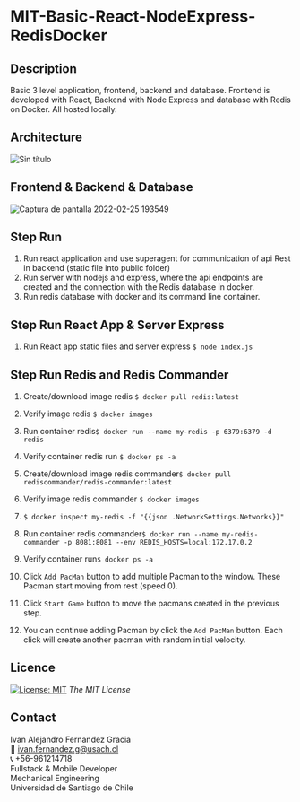 # MIT-Basic-React-NodeExpress-RedisDocker


<!-- DESCRIPTION -->
## Description
Basic 3 level application, frontend, backend and database. Frontend is developed with React, Backend with Node Express and database with Redis on Docker. All hosted locally.

<!-- Architecture -->
## Architecture
![Sin título](https://user-images.githubusercontent.com/48660555/155814033-e585d523-8675-4798-8d11-048e2709f0e4.png)

<!-- Frontend - Backend and Database -->
## Frontend & Backend & Database
![Captura de pantalla 2022-02-25 193549](https://user-images.githubusercontent.com/48660555/155814049-cec76e31-d464-48b0-a271-5e628a7f9d3b.png)


<!-- RUN -->
## Step Run 
1. Run react application and use superagent for communication of api Rest in backend (static file into public folder)
2. Run server with nodejs and express, where the api endpoints are created and the connection with the Redis database in docker.
3. Run redis database with docker and its command line container.

## Step Run React App & Server Express
1. Run React app static files and server express `$ node index.js`

## Step Run Redis and Redis Commander
1. Create/download image redis `$ docker pull redis:latest`
2. Verify image redis `$ docker images`
3. Run container redis`$ docker run --name my-redis -p 6379:6379 -d redis`
4. Verify container redis run `$ docker ps -a`
5. Create/download image redis commander`$ docker pull rediscommander/redis-commander:latest`
6. Verify image redis commander `$ docker images`
7. `$ docker inspect my-redis -f "{{json .NetworkSettings.Networks}}"`
8. Run container redis commander`$ docker run --name my-redis-commander -p 8081:8081 --env REDIS_HOSTS=local:172.17.0.2`
9. Verify container run`$ docker ps -a`





1. Click `Add PacMan` button to add multiple Pacman to the window. These Pacman start moving from rest (speed 0).
2. Click `Start Game` button to move the pacmans created in the previous step.
3. You can continue adding Pacman by click the `Add PacMan` button. Each click will create another pacman with random initial velocity.

<!-- ROADMAP -->


<!-- LICENSE -->
## Licence 
[![License: MIT](https://img.shields.io/badge/License-MIT-yellow.svg)](https://opensource.org/licenses/MIT) *The MIT License*

<!-- CONTACT -->
## Contact
Ivan Alejandro Fernandez Gracia  
:email: ivan.fernandez.g@usach.cl  
:telephone_receiver: +56-961214718  
Fullstack & Mobile Developer  
Mechanical Engineering  
Universidad de Santiago de Chile
